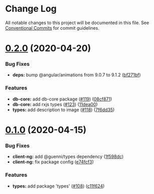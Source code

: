 # Change Log

All notable changes to this project will be documented in this file.
See [Conventional Commits](https://conventionalcommits.org) for commit guidelines.

# [0.2.0](https://github.com/donmahallem/guenni/compare/v0.1.0...v0.2.0) (2020-04-20)


### Bug Fixes

* **deps:** bump @angular/animations from 9.0.7 to 9.1.2 ([bf271bf](https://github.com/donmahallem/guenni/commit/bf271bf5626c2b29ac40ab93a5c7e0a6c92f69e5))


### Features

* **db-core:** add db-core package ([#119](https://github.com/donmahallem/guenni/issues/119)) ([08cf871](https://github.com/donmahallem/guenni/commit/08cf871fcdbb5ffc07dfaa593b3b31b100dff193))
* **db-core:** add rxjs types ([#123](https://github.com/donmahallem/guenni/issues/123)) ([11dea00](https://github.com/donmahallem/guenni/commit/11dea00607220924c127c723a1640f44a5fe1192))
* **types:** add description to image ([#118](https://github.com/donmahallem/guenni/issues/118)) ([7f6dd35](https://github.com/donmahallem/guenni/commit/7f6dd35464b986722f01cce900b4d863a2dac9b8))





# [0.1.0](https://github.com/donmahallem/guenni/compare/v0.0.0...v0.1.0) (2020-04-15)


### Bug Fixes

* **client-ng:** add @guenni/types dependency ([1f598dc](https://github.com/donmahallem/guenni/commit/1f598dcf98cdce3d7e7e9c6b89e9f7a9531446bc))
* **client-ng:** fix package config ([e74fcf3](https://github.com/donmahallem/guenni/commit/e74fcf35f12f51550b62753ba36942b191c8efb9))


### Features

* **types:** add package 'types' ([#108](https://github.com/donmahallem/guenni/issues/108)) ([c11f624](https://github.com/donmahallem/guenni/commit/c11f6243370848ec897bea10c22e03ef6d46840d))
